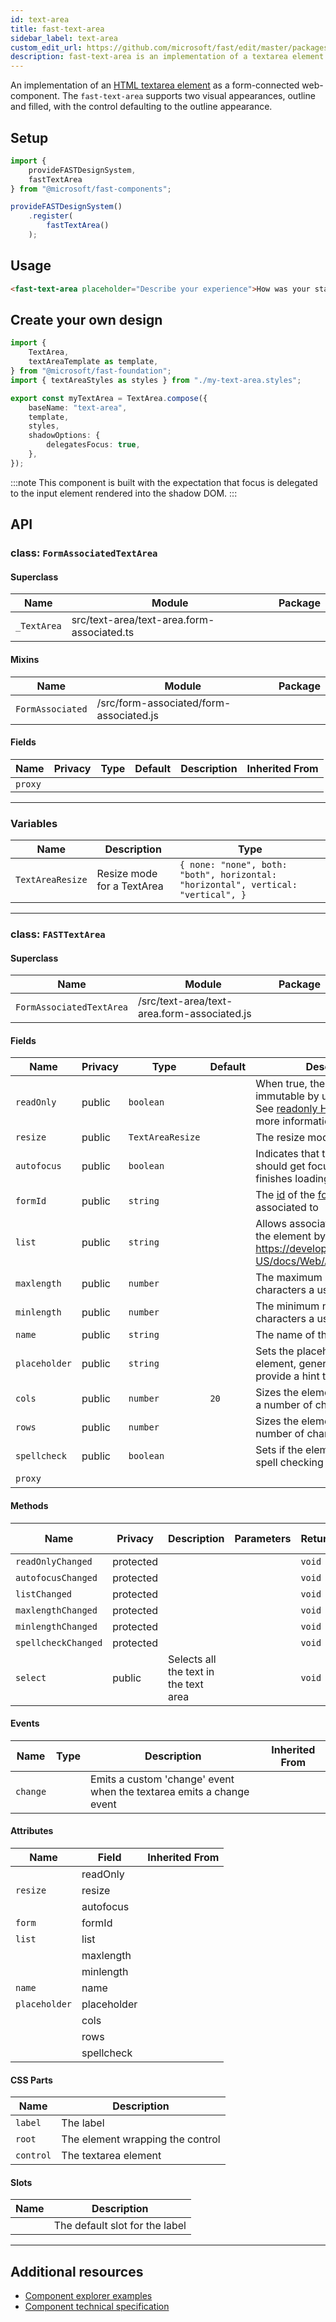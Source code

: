 ```yaml
---
id: text-area
title: fast-text-area
sidebar_label: text-area
custom_edit_url: https://github.com/microsoft/fast/edit/master/packages/web-components/fast-foundation/src/text-area/README.md
description: fast-text-area is an implementation of a textarea element as a form-connected web component.
---
```


An implementation of an [HTML textarea element](https://developer.mozilla.org/en-US/docs/Web/HTML/Element/textarea) as a form-connected web-component. The `fast-text-area` supports two visual appearances, outline and filled, with the control defaulting to the outline appearance.

## Setup

```ts
import {
    provideFASTDesignSystem,
    fastTextArea
} from "@microsoft/fast-components";

provideFASTDesignSystem()
    .register(
        fastTextArea()
    );
```

## Usage

```html live
<fast-text-area placeholder="Describe your experience">How was your stay?</fast-text-area>
```

## Create your own design

```ts
import {
    TextArea,
    textAreaTemplate as template,
} from "@microsoft/fast-foundation";
import { textAreaStyles as styles } from "./my-text-area.styles";

export const myTextArea = TextArea.compose({
    baseName: "text-area",
    template,
    styles,
    shadowOptions: {
        delegatesFocus: true,
    },
});
```

:::note
This component is built with the expectation that focus is delegated to the input element rendered into the shadow DOM.
:::

## API



### class: `FormAssociatedTextArea`

#### Superclass

| Name        | Module                                     | Package |
| ----------- | ------------------------------------------ | ------- |
| `_TextArea` | src/text-area/text-area.form-associated.ts |         |

#### Mixins

| Name             | Module                                  | Package |
| ---------------- | --------------------------------------- | ------- |
| `FormAssociated` | /src/form-associated/form-associated.js |         |

#### Fields

| Name    | Privacy | Type | Default | Description | Inherited From |
| ------- | ------- | ---- | ------- | ----------- | -------------- |
| `proxy` |         |      |         |             |                |

<hr/>



### Variables

| Name             | Description                | Type                                                                              |
| ---------------- | -------------------------- | --------------------------------------------------------------------------------- |
| `TextAreaResize` | Resize mode for a TextArea | `{ none: "none", both: "both", horizontal: "horizontal", vertical: "vertical", }` |

<hr/>



### class: `FASTTextArea`

#### Superclass

| Name                     | Module                                      | Package |
| ------------------------ | ------------------------------------------- | ------- |
| `FormAssociatedTextArea` | /src/text-area/text-area.form-associated.js |         |

#### Fields

| Name          | Privacy | Type             | Default | Description                                                                                                                                                                                        | Inherited From         |
| ------------- | ------- | ---------------- | ------- | -------------------------------------------------------------------------------------------------------------------------------------------------------------------------------------------------- | ---------------------- |
| `readOnly`    | public  | `boolean`        |         | When true, the control will be immutable by user interaction. See [readonly HTML attribute](https://developer.mozilla.org/en-US/docs/Web/HTML/Attributes/readonly) for more information.        |                        |
| `resize`      | public  | `TextAreaResize` |         | The resize mode of the element.                                                                                                                                                                    |                        |
| `autofocus`   | public  | `boolean`        |         | Indicates that this element should get focus after the page finishes loading.                                                                                                                      |                        |
| `formId`      | public  | `string`         |         | The [id](https://developer.mozilla.org/en-US/docs/Web/HTML/Global\_attributes/id) of the [form](https://developer.mozilla.org/en-US/docs/Web/HTML/Element/form) the element is associated to |                        |
| `list`        | public  | `string`         |         | Allows associating a [datalist](https://developer.mozilla.org/en-US/docs/Web/HTML/Element/datalist) to the element by https://developer.mozilla.org/en-US/docs/Web/API/Element/id.             |                        |
| `maxlength`   | public  | `number`         |         | The maximum number of characters a user can enter.                                                                                                                                                 |                        |
| `minlength`   | public  | `number`         |         | The minimum number of characters a user can enter.                                                                                                                                                 |                        |
| `name`        | public  | `string`         |         | The name of the element.                                                                                                                                                                           |                        |
| `placeholder` | public  | `string`         |         | Sets the placeholder value of the element, generally used to provide a hint to the user.                                                                                                           |                        |
| `cols`        | public  | `number`         | `20`    | Sizes the element horizontally by a number of character columns.                                                                                                                                   |                        |
| `rows`        | public  | `number`         |         | Sizes the element vertically by a number of character rows.                                                                                                                                        |                        |
| `spellcheck`  | public  | `boolean`        |         | Sets if the element is eligible for spell checking but the UA.                                                                                                                                     |                        |
| `proxy`       |         |                  |         |                                                                                                                                                                                                    | FormAssociatedTextArea |

#### Methods

| Name                | Privacy   | Description                           | Parameters | Return | Inherited From |
| ------------------- | --------- | ------------------------------------- | ---------- | ------ | -------------- |
| `readOnlyChanged`   | protected |                                       |            | `void` |                |
| `autofocusChanged`  | protected |                                       |            | `void` |                |
| `listChanged`       | protected |                                       |            | `void` |                |
| `maxlengthChanged`  | protected |                                       |            | `void` |                |
| `minlengthChanged`  | protected |                                       |            | `void` |                |
| `spellcheckChanged` | protected |                                       |            | `void` |                |
| `select`            | public    | Selects all the text in the text area |            | `void` |                |

#### Events

| Name     | Type | Description                                                          | Inherited From |
| -------- | ---- | -------------------------------------------------------------------- | -------------- |
| `change` |      | Emits a custom 'change' event when the textarea emits a change event |                |

#### Attributes

| Name          | Field       | Inherited From |
| ------------- | ----------- | -------------- |
|               | readOnly    |                |
| `resize`      | resize      |                |
|               | autofocus   |                |
| `form`        | formId      |                |
| `list`        | list        |                |
|               | maxlength   |                |
|               | minlength   |                |
| `name`        | name        |                |
| `placeholder` | placeholder |                |
|               | cols        |                |
|               | rows        |                |
|               | spellcheck  |                |

#### CSS Parts

| Name      | Description                      |
| --------- | -------------------------------- |
| `label`   | The label                        |
| `root`    | The element wrapping the control |
| `control` | The textarea element             |

#### Slots

| Name | Description                    |
| ---- | ------------------------------ |
|      | The default slot for the label |

<hr/>


## Additional resources

* [Component explorer examples](https://explore.fast.design/components/fast-text-area)
* [Component technical specification](https://github.com/microsoft/fast/blob/master/packages/web-components/fast-foundation/src/text-area/text-area.spec.md)